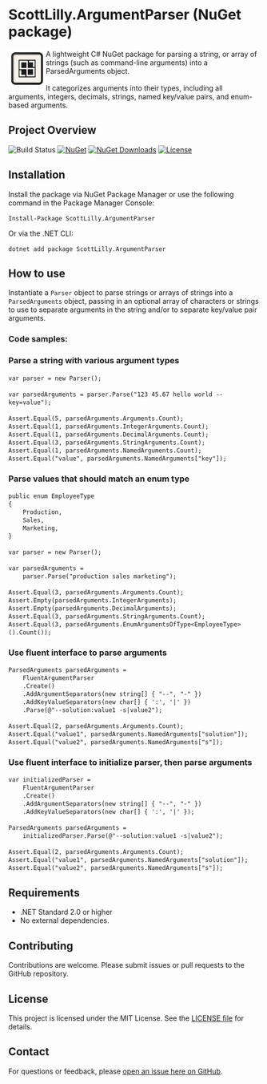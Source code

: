 # ScottLilly.ArgumentParser (NuGet package)
<img align="left" width="75" height="75" style="color:white" src="https://github.com/ScottLilly/ArgumentParser/blob/master/ArgumentParser/logo_128.png">
A lightweight C# NuGet package for parsing a string, or array of strings (such as command-line arguments) into a ParsedArguments object.
<br/><br/>
It categorizes arguments into their types, including all arguments, integers, decimals, strings, named key/value pairs, and enum-based arguments.

## Project Overview
![Build Status](https://github.com/ScottLilly/ArgumentParser/actions/workflows/ci.yml/badge.svg)
[![NuGet](https://img.shields.io/nuget/v/ScottLilly.ArgumentParser)](https://www.nuget.org/packages/ScottLilly.ArgumentParser/)
[![NuGet Downloads](https://img.shields.io/nuget/dt/ScottLilly.ArgumentParser)](https://www.nuget.org/packages/ScottLilly.ArgumentParser/)
[![License](https://img.shields.io/github/license/ScottLilly/ArgumentParser)](https://github.com/ScottLilly/ArgumentParser/LICENSE)

## Installation
Install the package via NuGet Package Manager or use the following command in the Package Manager Console:

```
Install-Package ScottLilly.ArgumentParser
```
Or via the .NET CLI:
```
dotnet add package ScottLilly.ArgumentParser
```

## How to use
Instantiate a `Parser` object to parse strings or arrays of strings into a `ParsedArguments` object, 
passing in an optional array of characters or strings to use to separate arguments in the string and/or to separate key/value pair arguments.

### Code samples:

### Parse a string with various argument types
```
var parser = new Parser();

var parsedArguments = parser.Parse("123 45.67 hello world --key=value");

Assert.Equal(5, parsedArguments.Arguments.Count);
Assert.Equal(1, parsedArguments.IntegerArguments.Count);
Assert.Equal(1, parsedArguments.DecimalArguments.Count);
Assert.Equal(3, parsedArguments.StringArguments.Count);
Assert.Equal(1, parsedArguments.NamedArguments.Count);
Assert.Equal("value", parsedArguments.NamedArguments["key"]);
```

### Parse values that should match an enum type
```
public enum EmployeeType
{
    Production,
    Sales,
    Marketing,
}

var parser = new Parser();

var parsedArguments =
    parser.Parse("production sales marketing");

Assert.Equal(3, parsedArguments.Arguments.Count);
Assert.Empty(parsedArguments.IntegerArguments);
Assert.Empty(parsedArguments.DecimalArguments);
Assert.Equal(3, parsedArguments.StringArguments.Count);
Assert.Equal(3, parsedArguments.EnumArgumentsOfType<EmployeeType>().Count());
```

### Use fluent interface to parse arguments
```
ParsedArguments parsedArguments =
    FluentArgumentParser
    .Create()
    .AddArgumentSeparators(new string[] { "--", "-" })
    .AddKeyValueSeparators(new char[] { ':', '|' })
    .Parse(@"--solution:value1 -s|value2");

Assert.Equal(2, parsedArguments.Arguments.Count);
Assert.Equal("value1", parsedArguments.NamedArguments["solution"]);
Assert.Equal("value2", parsedArguments.NamedArguments["s"]);
```

### Use fluent interface to initialize parser, then parse arguments
```
var initializedParser = 
    FluentArgumentParser
    .Create()
    .AddArgumentSeparators(new string[] { "--", "-" })
    .AddKeyValueSeparators(new char[] { ':', '|' });

ParsedArguments parsedArguments =
    initializedParser.Parse(@"--solution:value1 -s|value2");

Assert.Equal(2, parsedArguments.Arguments.Count);
Assert.Equal("value1", parsedArguments.NamedArguments["solution"]);
Assert.Equal("value2", parsedArguments.NamedArguments["s"]);
```

## Requirements
- .NET Standard 2.0 or higher
- No external dependencies.

## Contributing
Contributions are welcome. Please submit issues or pull requests to the GitHub repository.

## License
This project is licensed under the MIT License. See the [LICENSE file](https://github.com/ScottLilly/ArgumentParser/blob/master/LICENSE.txt) for details.

## Contact
For questions or feedback, please [open an issue here on GitHub](https://github.com/ScottLilly/ArgumentParser/issues).
